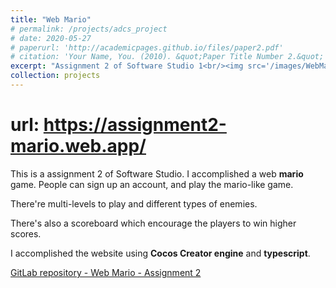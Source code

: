 ```yaml
---
title: "Web Mario"
# permalink: /projects/adcs_project
# date: 2020-05-27
# paperurl: 'http://academicpages.github.io/files/paper2.pdf'
# citation: 'Your Name, You. (2010). &quot;Paper Title Number 2.&quot; <i>Journal 1</i>. 1(2).'
excerpt: "Assignment 2 of Software Studio 1<br/><img src='/images/WebMario.png'>"
collection: projects
---
```

<!-- Todo: revise the image. -->

# url: https://assignment2-mario.web.app/
This is a assignment 2 of Software Studio.
I accomplished a web **mario** game.
People can sign up an account, and play the mario-like game.

There're multi-levels to play and different types of enemies.

There's also a scoreboard which encourage the players to win higher scores.

I accomplished the website using **Cocos Creator engine** and **typescript**.


<!-- Demo Video -->

[GitLab repository - Web Mario - Assignment 2](https://gitlab.com/106030009/as_02_webmario)

<!-- Recommended citation: Your Name, You. (2010). "Paper Title Number 2." <i>Journal 1</i>. 1(2). -->